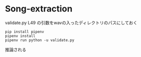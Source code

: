 # Song-extraction

validate.py L49 の引数をwavの入ったディレクトリのパスにしておく
```
pip install pipenv
pipenv install
pipenv run python -u validate.py
```

推論される